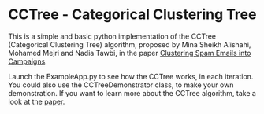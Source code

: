 # CCTree - Categorical Clustering Tree
This is a simple and basic python implementation of the CCTree (Categorical Clustering Tree) algorithm, proposed by Mina Sheikh Alishahi, Mohamed Mejri and Nadia Tawbi, in the paper <a href="http://www.scitepress.org/portal/PublicationsDetail.aspx?ID=44Nf2WZJ6Qw=&t=1">Clustering Spam Emails into Campaigns</a>.

Launch the ExampleApp.py to see how the CCTree works, in each iteration. You could also use the CCTreeDemonstrator class, to make your own demonstration. If you want to learn more about the CCTree algorithm, take a look at the <a href="http://www.scitepress.org/portal/PublicationsDetail.aspx?ID=44Nf2WZJ6Qw=&t=1">paper</a>.